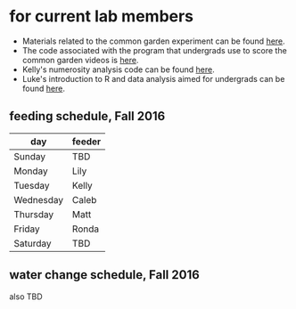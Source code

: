 # for current lab members

- Materials related to the common garden experiment can be found [here](https://drive.google.com/drive/folders/0By-mmmYFVU9PdXdnMXp4RWxTdUU).
- The code associated with the program that undergrads use to score the common garden videos is [here](https://github.com/lukereding/common_garden).
- Kelly's numerosity analysis code can be found [here](https://github.com/kjw2539/numerosityanalysis).
- Luke's introduction to R and data analysis aimed for undergrads can be found [here](http://rpubs.com/lukereding/162259).

## feeding schedule, Fall 2016

| day | feeder |
| ---- | ---- |
| Sunday | TBD |
| Monday | Lily |
| Tuesday | Kelly |
| Wednesday | Caleb |
| Thursday | Matt |
| Friday | Ronda |
| Saturday | TBD |


## water change schedule, Fall 2016

also TBD
